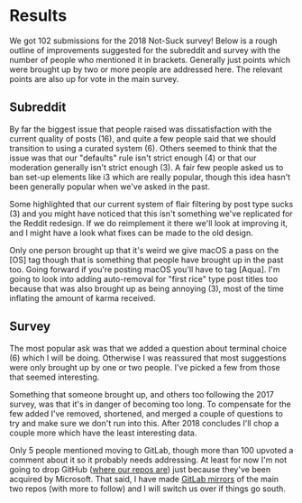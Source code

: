 # Results
We got 102 submissions for the 2018 Not-Suck survey! Below is a rough outline of improvements suggested for the subreddit and survey with the number of people who mentioned it in brackets. Generally just points which were brought up by two or more people are addressed here. The relevant points are also up for vote in the main survey.


## Subreddit
By far the biggest issue that people raised was dissatisfaction with the current quality of posts (16), and quite a few people said that we should transition to using a curated system (6). Others seemed to think that the issue was that our "defaults" rule isn't strict enough (4) or that our moderation generally isn't strict enough (3). A fair few people asked us to ban set-up elements like i3 which are really popular, though this idea hasn't been generally popular when we've asked in the past.

Some highlighted that our current system of flair filtering by post type sucks (3) and you might have noticed that this isn't something we've replicated for the Reddit redesign. If we do reimplement it there we'll look at improving it, and I might have a look what fixes can be made to the old design.

Only one person brought up that it's weird we give macOS a pass on the [OS] tag though that is something that people have brought up in the past too. Going forward if you're posting macOS you'll have to tag [Aqua]. I'm going to look into adding auto-removal for "first rice" type post titles too because that was also brought up as being annoying (3), most of the time inflating the amount of karma received.


## Survey
The most popular ask was that we added a question about terminal choice (6) which I will be doing. Otherwise I was reassured that most suggestions were only brought up by one or two people. I've picked a few from those that seemed interesting.

Something that someone brought up, and others too following the 2017 survey, was that it's in danger of becoming too long. To compensate for the few added I've removed, shortened, and merged a couple of questions to try and make sure we don't run into this. After 2018 concludes I'll chop a couple more which have the least interesting data.

Only 5 people mentioned moving to GitLab, though more than 100 upvoted a comment about it so it probably needs addressing. At least for now I'm not going to drop GitHub ([where our repos are](https://github.com/unixporn)) just because they've been acquired by Microsoft. That said, I have made [GitLab mirrors](https://gitlab.com/r_unixporn) of the main two repos (with more to follow) and I will switch us over if things go south.
